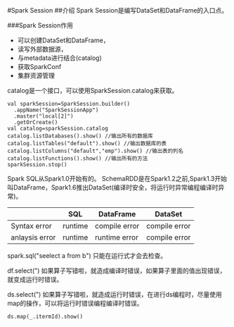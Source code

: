 #Spark Session
##介绍
Spark Session是编写DataSet和DataFrame的入口点。

###Spark Session作用 
* 可以创建DataSet和DataFrame，
* 读写外部数据源，
* 与metadata进行结合(catalog)
* 获取SparkConf
* 集群资源管理

catalog是一个接口，可以使用SparkSession.catalog来获取。
```
val sparkSession=SparkSession.builder()
  .appName("SparkSessionApp")
  .master("local[2]")
  .getOrCreate()
val catalog=sparkSession.catalog
catalog.listDatabases().show() //输出所有的数据库
catalog.listTables("default").show() //输出数据库的表
catalog.listColumns("default","emp").show() //输出表的列名
catalog.listFunctions().show() //输出所有的方法
sparkSession.stop()
```

Spark SQL从Spark1.0开始有的。
SchemaRDD是在Spark1.2之前,Spark1.3开始叫DataFrame，Spark1.6推出DataSet(编译时安全，将运行时异常编程编译时异常)。

| |SQL|DataFrame|DataSet|
|---|----|----|----|
|Syntax error|runtime|compile error|compile error|
|anlaysis error|runtime|runtime error|compile error|

spark.sql("seelect a from b") 只能在运行式才会去检查。

df.select(") 如果算子写错啦，就造成编译时错误，如果算子里面的值出现错误，就变成运行时错误。

ds.select(") 如果算子写错啦，就造成运行时错误，在进行ds编程时，尽量使用map的操作，可以将运行时错误编程编译时错误。
```
ds.map(_.itermId).show()
```


